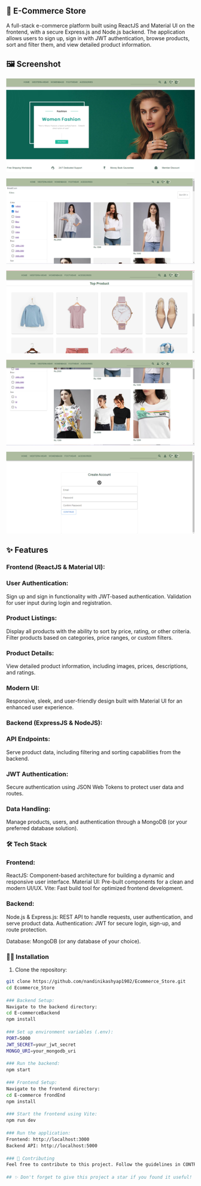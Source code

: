 ## 🛒 E-Commerce Store

A full-stack e-commerce platform built using ReactJS and Material UI on the frontend, with a secure Express.js and Node.js backend. The application allows users to sign up, sign in with JWT authentication, browse products, sort and filter them, and view detailed product information.

## 🖼️ Screenshot 
![E-Commerce Store Screenshot](./assets/main.png)

![E-Commerce Store Screenshot](./assets/products-1.png)

![E-Commerce Store Screenshot](./assets/products-3.png)

![E-Commerce Store Screenshot](./assets/products-2.png)

![E-Commerce Store Screenshot](./assets/signUp.png)

## ✨ Features

### Frontend (ReactJS & Material UI):
### User Authentication:
Sign up and sign in functionality with JWT-based authentication.
Validation for user input during login and registration.

### Product Listings:
Display all products with the ability to sort by price, rating, or other criteria.
Filter products based on categories, price ranges, or custom filters.

### Product Details:
View detailed product information, including images, prices, descriptions, and ratings.

### Modern UI:
Responsive, sleek, and user-friendly design built with Material UI for an enhanced user experience.

### Backend (ExpressJS & NodeJS):

### API Endpoints:
Serve product data, including filtering and sorting capabilities from the backend.

### JWT Authentication:
Secure authentication using JSON Web Tokens to protect user data and routes.

### Data Handling:
Manage products, users, and authentication through a MongoDB (or your preferred database solution).

 ### 🛠️ Tech Stack
### Frontend:

ReactJS: Component-based architecture for building a dynamic and responsive user interface.
Material UI: Pre-built components for a clean and modern UI/UX.
Vite: Fast build tool for optimized frontend development.

### Backend:

Node.js & Express.js: REST API to handle requests, user authentication, and serve product data.
Authentication: JWT for secure login, sign-up, and route protection.

Database: MongoDB (or any database of your choice).

### 🧑‍💻 Installation

1. Clone the repository:
```bash
git clone https://github.com/nandinikashyap1902/Ecommerce_Store.git
cd Ecommerce_Store

### Backend Setup:
Navigate to the backend directory:
cd E-commerceBackend
npm install

### Set up environment variables (.env):
PORT=5000
JWT_SECRET=your_jwt_secret
MONGO_URI=your_mongodb_uri

### Run the backend:
npm start

### Frontend Setup:
Navigate to the frontend directory:
cd E-commerce frondEnd
npm install

### Start the frontend using Vite:
npm run dev

### Run the application:
Frontend: http://localhost:3000
Backend API: http://localhost:5000

### 🤝 Contributing
Feel free to contribute to this project. Follow the guidelines in CONTRIBUTING.md.

## ✨ Don't forget to give this project a star if you found it useful! ✨
